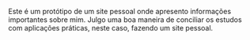 Este é um protótipo de um site pessoal onde apresento informações importantes sobre mim.
Julgo uma boa maneira de conciliar os estudos com aplicações práticas, neste caso, fazendo um site pessoal.
